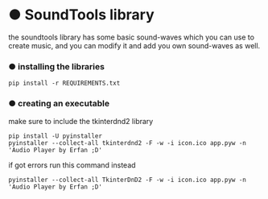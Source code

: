 <h1 align="left">● SoundTools library</h1>

the soundtools library has some basic sound-waves which you can use to create music, and you can modify it and add you own sound-waves as well.


<h3 align="left">● installing the libraries</h3>

```shell
pip install -r REQUIREMENTS.txt
```

<h3 align="left">● creating an executable</h3>

make sure to include the tkinterdnd2 library
```shell
pip install -U pyinstaller
pyinstaller --collect-all tkinterdnd2 -F -w -i icon.ico app.pyw -n 'Audio Player by Erfan ;D'
```

if got errors run this command instead
```shell
pyinstaller --collect-all TkinterDnD2 -F -w -i icon.ico app.pyw -n 'Audio Player by Erfan ;D'
```
